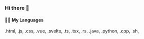 ### Hi there 👋


#### 🏴‍☠️ My Languages
.html, .js, .css, .vue, .svelte, .ts, .tsx, .rs, .java, .python, .cpp, .sh,

<!--
**juliuslipp/juliuslipp** is a ✨ _special_ ✨ repository because its `README.md` (this file) appears on your GitHub profile.

Here are some ideas to get you started:

- 🔭 I’m currently working on ...
- 🌱 I’m currently learning ...
- 👯 I’m looking to collaborate on ...
- 🤔 I’m looking for help with ...
- 💬 Ask me about ...
- 📫 How to reach me: ...
- 😄 Pronouns: ...
- ⚡ Fun fact: ...
-->
